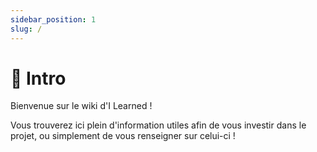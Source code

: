 ```yaml
---
sidebar_position: 1
slug: /
---
```


# 👋 Intro

Bienvenue sur le wiki d'I Learned !

Vous trouverez ici plein d'information utiles afin de vous investir dans le projet, ou simplement de vous renseigner sur celui-ci !
